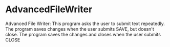 # AdvancedFileWriter
Advanced File Writer:   This program asks the user to submit text repeatedly. The program saves changes when the user submits SAVE, but doesn't close. The program saves the changes and closes when the user submits CLOSE
